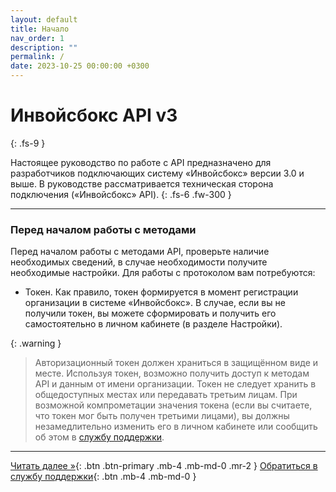 ```yaml
---
layout: default
title: Начало
nav_order: 1
description: ""
permalink: /
date: 2023-10-25 00:00:00 +0300
---
```


# Инвойсбокс API v3
{: .fs-9 }

Настоящее руководство по работе с API предназначено для разработчиков подключающих
систему «Инвойсбокс» версии 3.0 и выше. В руководстве рассматривается техническая сторона подключения
(«Инвойсбокс» API).
{: .fs-6 .fw-300 }


---

### Перед началом работы с методами

Перед началом работы с методами API, проверьте наличие необходимых сведений, в случае
необходимости получите необходимые настройки. Для работы с протоколом вам потребуются:

- Токен. Как правило, токен формируется в момент регистрации организации в системе «Инвойсбокс». В случае, если вы не получили токен,
вы можете сформировать и получить его самостоятельно в личном кабинете (в разделе Настройки).

{: .warning }
> Авторизационный токен должен храниться в защищённом виде и месте. Используя токен, возможно получить доступ к методам API и данным от имени организации.
Токен не следует хранить в общедоступных местах или передавать третьим лицам. При возможной компрометации значения токена (если вы считаете, что токен мог быть получен третьими лицами),
вы должны незамедлительно изменить его в личном кабинете или сообщить об этом в [службу поддержки](https://www.invoicebox.ru/ru/contacts/feedback.html). 

---

[Читать далее &raquo;](/docs/scenarios/){: .btn .btn-primary .mb-4 .mb-md-0 .mr-2 } [Обратиться в службу поддержки](https://www.invoicebox.ru/ru/contacts/feedback.html){: .btn .mb-4 .mb-md-0 }
